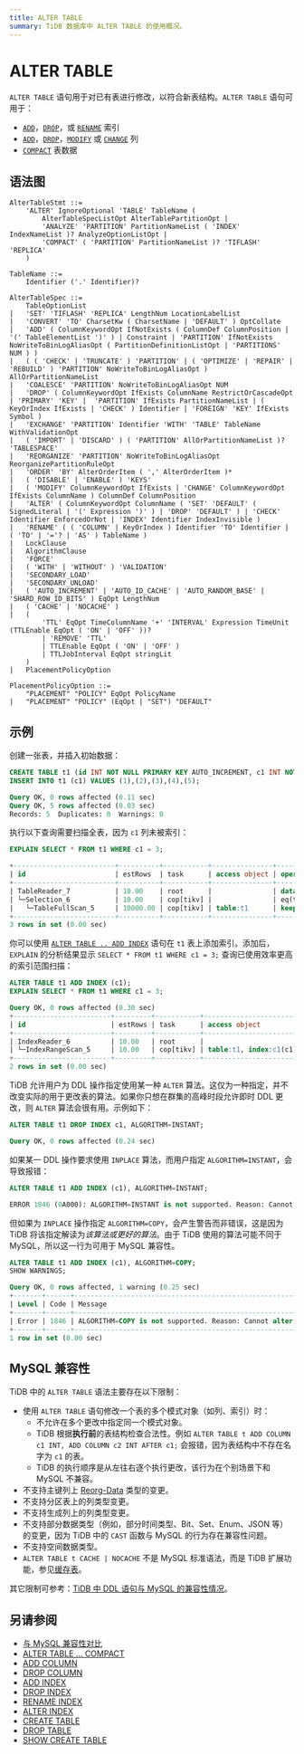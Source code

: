 ```yaml
---
title: ALTER TABLE
summary: TiDB 数据库中 ALTER TABLE 的使用概况。
---
```


# ALTER TABLE

`ALTER TABLE` 语句用于对已有表进行修改，以符合新表结构。`ALTER TABLE` 语句可用于：

- [`ADD`](/sql-statements/sql-statement-add-index.md)，[`DROP`](/sql-statements/sql-statement-drop-index.md)，或 [`RENAME`](/sql-statements/sql-statement-rename-index.md) 索引
- [`ADD`](/sql-statements/sql-statement-add-column.md)，[`DROP`](/sql-statements/sql-statement-drop-column.md)，[`MODIFY`](/sql-statements/sql-statement-modify-column.md) 或 [`CHANGE`](/sql-statements/sql-statement-change-column.md) 列
- [`COMPACT`](/sql-statements/sql-statement-alter-table-compact.md) 表数据

## 语法图

```ebnf+diagram
AlterTableStmt ::=
    'ALTER' IgnoreOptional 'TABLE' TableName (
        AlterTableSpecListOpt AlterTablePartitionOpt |
        'ANALYZE' 'PARTITION' PartitionNameList ( 'INDEX' IndexNameList )? AnalyzeOptionListOpt |
        'COMPACT' ( 'PARTITION' PartitionNameList )? 'TIFLASH' 'REPLICA'
    )

TableName ::=
    Identifier ('.' Identifier)?

AlterTableSpec ::=
    TableOptionList
|   'SET' 'TIFLASH' 'REPLICA' LengthNum LocationLabelList
|   'CONVERT' 'TO' CharsetKw ( CharsetName | 'DEFAULT' ) OptCollate
|   'ADD' ( ColumnKeywordOpt IfNotExists ( ColumnDef ColumnPosition | '(' TableElementList ')' ) | Constraint | 'PARTITION' IfNotExists NoWriteToBinLogAliasOpt ( PartitionDefinitionListOpt | 'PARTITIONS' NUM ) )
|   ( ( 'CHECK' | 'TRUNCATE' ) 'PARTITION' | ( 'OPTIMIZE' | 'REPAIR' | 'REBUILD' ) 'PARTITION' NoWriteToBinLogAliasOpt ) AllOrPartitionNameList
|   'COALESCE' 'PARTITION' NoWriteToBinLogAliasOpt NUM
|   'DROP' ( ColumnKeywordOpt IfExists ColumnName RestrictOrCascadeOpt | 'PRIMARY' 'KEY' |  'PARTITION' IfExists PartitionNameList | ( KeyOrIndex IfExists | 'CHECK' ) Identifier | 'FOREIGN' 'KEY' IfExists Symbol )
|   'EXCHANGE' 'PARTITION' Identifier 'WITH' 'TABLE' TableName WithValidationOpt
|   ( 'IMPORT' | 'DISCARD' ) ( 'PARTITION' AllOrPartitionNameList )? 'TABLESPACE'
|   'REORGANIZE' 'PARTITION' NoWriteToBinLogAliasOpt ReorganizePartitionRuleOpt
|   'ORDER' 'BY' AlterOrderItem ( ',' AlterOrderItem )*
|   ( 'DISABLE' | 'ENABLE' ) 'KEYS'
|   ( 'MODIFY' ColumnKeywordOpt IfExists | 'CHANGE' ColumnKeywordOpt IfExists ColumnName ) ColumnDef ColumnPosition
|   'ALTER' ( ColumnKeywordOpt ColumnName ( 'SET' 'DEFAULT' ( SignedLiteral | '(' Expression ')' ) | 'DROP' 'DEFAULT' ) | 'CHECK' Identifier EnforcedOrNot | 'INDEX' Identifier IndexInvisible )
|   'RENAME' ( ( 'COLUMN' | KeyOrIndex ) Identifier 'TO' Identifier | ( 'TO' | '='? | 'AS' ) TableName )
|   LockClause
|   AlgorithmClause
|   'FORCE'
|   ( 'WITH' | 'WITHOUT' ) 'VALIDATION'
|   'SECONDARY_LOAD'
|   'SECONDARY_UNLOAD'
|   ( 'AUTO_INCREMENT' | 'AUTO_ID_CACHE' | 'AUTO_RANDOM_BASE' | 'SHARD_ROW_ID_BITS' ) EqOpt LengthNum
|   ( 'CACHE' | 'NOCACHE' )
|   (
        'TTL' EqOpt TimeColumnName '+' 'INTERVAL' Expression TimeUnit (TTLEnable EqOpt ( 'ON' | 'OFF' ))?
        | 'REMOVE' 'TTL'
        | TTLEnable EqOpt ( 'ON' | 'OFF' )
        | TTLJobInterval EqOpt stringLit
    )
|   PlacementPolicyOption

PlacementPolicyOption ::=
    "PLACEMENT" "POLICY" EqOpt PolicyName
|   "PLACEMENT" "POLICY" (EqOpt | "SET") "DEFAULT"
```

## 示例

创建一张表，并插入初始数据：


```sql
CREATE TABLE t1 (id INT NOT NULL PRIMARY KEY AUTO_INCREMENT, c1 INT NOT NULL);
INSERT INTO t1 (c1) VALUES (1),(2),(3),(4),(5);
```

```sql
Query OK, 0 rows affected (0.11 sec)
Query OK, 5 rows affected (0.03 sec)
Records: 5  Duplicates: 0  Warnings: 0
```

执行以下查询需要扫描全表，因为 `c1` 列未被索引：


```sql
EXPLAIN SELECT * FROM t1 WHERE c1 = 3;
```

```sql
+-------------------------+----------+-----------+---------------+--------------------------------+
| id                      | estRows  | task      | access object | operator info                  |
+-------------------------+----------+-----------+---------------+--------------------------------+
| TableReader_7           | 10.00    | root      |               | data:Selection_6               |
| └─Selection_6           | 10.00    | cop[tikv] |               | eq(test.t1.c1, 3)              |
|   └─TableFullScan_5     | 10000.00 | cop[tikv] | table:t1      | keep order:false, stats:pseudo |
+-------------------------+----------+-----------+---------------+--------------------------------+
3 rows in set (0.00 sec)
```

你可以使用 [`ALTER TABLE .. ADD INDEX`](/sql-statements/sql-statement-add-index.md) 语句在 `t1` 表上添加索引。添加后，`EXPLAIN` 的分析结果显示 `SELECT * FROM t1 WHERE c1 = 3;` 查询已使用效率更高的索引范围扫描：


```sql
ALTER TABLE t1 ADD INDEX (c1);
EXPLAIN SELECT * FROM t1 WHERE c1 = 3;
```

```sql
Query OK, 0 rows affected (0.30 sec)
+------------------------+---------+-----------+------------------------+---------------------------------------------+
| id                     | estRows | task      | access object          | operator info                               |
+------------------------+---------+-----------+------------------------+---------------------------------------------+
| IndexReader_6          | 10.00   | root      |                        | index:IndexRangeScan_5                      |
| └─IndexRangeScan_5     | 10.00   | cop[tikv] | table:t1, index:c1(c1) | range:[3,3], keep order:false, stats:pseudo |
+------------------------+---------+-----------+------------------------+---------------------------------------------+
2 rows in set (0.00 sec)
```

TiDB 允许用户为 DDL 操作指定使用某一种 `ALTER` 算法。这仅为一种指定，并不改变实际的用于更改表的算法。如果你只想在群集的高峰时段允许即时 DDL 更改，则 `ALTER` 算法会很有用。示例如下：


```sql
ALTER TABLE t1 DROP INDEX c1, ALGORITHM=INSTANT;
```

```sql
Query OK, 0 rows affected (0.24 sec)
```

如果某一 DDL 操作要求使用 `INPLACE` 算法，而用户指定 `ALGORITHM=INSTANT`，会导致报错：


```sql
ALTER TABLE t1 ADD INDEX (c1), ALGORITHM=INSTANT;
```

```sql
ERROR 1846 (0A000): ALGORITHM=INSTANT is not supported. Reason: Cannot alter table by INSTANT. Try ALGORITHM=INPLACE.
```

但如果为 `INPLACE` 操作指定 `ALGORITHM=COPY`，会产生警告而非错误，这是因为 TiDB 将该指定解读为*该算法或更好的算法*。由于 TiDB 使用的算法可能不同于 MySQL，所以这一行为可用于 MySQL 兼容性。


```sql
ALTER TABLE t1 ADD INDEX (c1), ALGORITHM=COPY;
SHOW WARNINGS;
```

```sql
Query OK, 0 rows affected, 1 warning (0.25 sec)
+-------+------+---------------------------------------------------------------------------------------------+
| Level | Code | Message                                                                                     |
+-------+------+---------------------------------------------------------------------------------------------+
| Error | 1846 | ALGORITHM=COPY is not supported. Reason: Cannot alter table by COPY. Try ALGORITHM=INPLACE. |
+-------+------+---------------------------------------------------------------------------------------------+
1 row in set (0.00 sec)
```

## MySQL 兼容性

TiDB 中的 `ALTER TABLE` 语法主要存在以下限制：

- 使用 `ALTER TABLE` 语句修改一个表的多个模式对象（如列、索引）时：
    - 不允许在多个更改中指定同一个模式对象。
    - TiDB 根据**执行前**的表结构检查合法性。例如 `ALTER TABLE t ADD COLUMN c1 INT, ADD COLUMN c2 INT AFTER c1;` 会报错，因为表结构中不存在名字为 `c1` 的表。
    - TiDB 的执行顺序是从左往右逐个执行更改，该行为在个别场景下和 MySQL 不兼容。
- 不支持主键列上 [Reorg-Data](/sql-statements/sql-statement-modify-column.md#reorg-data-change) 类型的变更。
- 不支持分区表上的列类型变更。
- 不支持生成列上的列类型变更。
- 不支持部分数据类型（例如，部分时间类型、Bit、Set、Enum、JSON 等）的变更，因为 TiDB 中的 `CAST` 函数与 MySQL 的行为存在兼容性问题。
- 不支持空间数据类型。
- `ALTER TABLE t CACHE | NOCACHE` 不是 MySQL 标准语法，而是 TiDB 扩展功能，参见[缓存表](/cached-tables.md)。

其它限制可参考：[TiDB 中 DDL 语句与 MySQL 的兼容性情况](/mysql-compatibility.md#ddl-的限制)。

## 另请参阅

- [与 MySQL 兼容性对比](/mysql-compatibility.md#ddl-的限制)
- [ALTER TABLE ... COMPACT](/sql-statements/sql-statement-alter-table-compact.md)
- [ADD COLUMN](/sql-statements/sql-statement-add-column.md)
- [DROP COLUMN](/sql-statements/sql-statement-drop-column.md)
- [ADD INDEX](/sql-statements/sql-statement-add-index.md)
- [DROP INDEX](/sql-statements/sql-statement-drop-index.md)
- [RENAME INDEX](/sql-statements/sql-statement-rename-index.md)
- [ALTER INDEX](/sql-statements/sql-statement-alter-index.md)
- [CREATE TABLE](/sql-statements/sql-statement-create-table.md)
- [DROP TABLE](/sql-statements/sql-statement-drop-table.md)
- [SHOW CREATE TABLE](/sql-statements/sql-statement-show-create-table.md)
